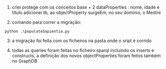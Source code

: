 1. criei protege com os conceitos base + 2 dataProperties : nome, idade e titulo
   adicionei tb, ao objectProperty surgeEm, no seu dominio, o Mestre

2. comando para correr a migração:

```
python .\populateSapientia.py
```

3. a migração foi feita com os ficheiros na pasta onde o sript é corrido

4. todas as queries foram feitas no ficheiro sparql incluindo os inserts e constructs, a definição dos novos objectProperties foram feitos também no GraphDB
